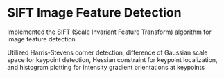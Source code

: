 # SIFT Image Feature Detection
 
Implemented the SIFT (Scale Invariant Feature Transform) algorithm for image feature detection

Utilized Harris-Stevens corner detection, difference of Gaussian scale space for keypoint detection, Hessian constraint for keypoint localization, and histogram plotting for intensity gradient orientations at keypoints
